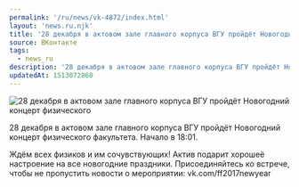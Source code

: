 ```yaml
---
permalink: '/ru/news/vk-4872/index.html'
layout: 'news.ru.njk'
title: '28 декабря в актовом зале главного корпуса ВГУ пройдёт Новогодний концерт физического факультет'
source: ВКонтакте
tags:
  - news_ru
description: '28 декабря в актовом зале главного корпуса ВГУ пройдёт Новогодний концерт физического'
updatedAt: 1513072860
---
```

![28 декабря в актовом зале главного корпуса ВГУ пройдёт Новогодний концерт физического](https://sun9-27.userapi.com/impf/c841230/v841230303/48907/HLro0tY4wCs.jpg?size=1280x786&quality=96&sign=051d7620ea22a9c4766a5b33e69e7afb&c_uniq_tag=VNRRcVDfDwGWTf8aCDCr0G17L1ZX6tB5Q4X-MAt0vAM&type=album)

28 декабря в актовом зале главного корпуса ВГУ пройдёт Новогодний концерт физического факультета. Начало в 18:01.

Ждём всех физиков и им сочувствующих! Актив подарит хорошеё настроение на все новогодние праздники. Присоединяйтесь ко встрече, чтобы не пропустить новости о мероприятии: vk.com/ff2017newyear
